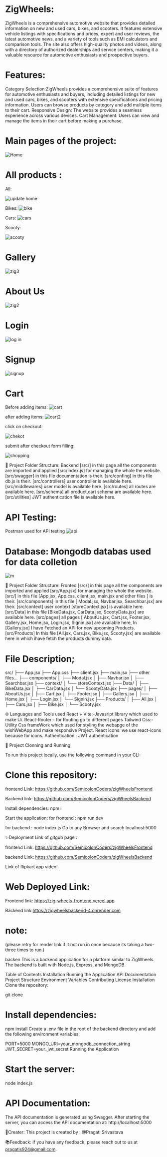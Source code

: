 # ZigWheels:
ZigWheels is a comprehensive automotive website that provides detailed information on new and used cars, bikes, and scooters. It features extensive vehicle listings with specifications and prices, expert and user reviews, the latest automotive news, and a variety of tools such as EMI calculators and comparison tools. The site also offers high-quality photos and videos, along with a directory of authorized dealerships and service centers, making it a valuable resource for automotive enthusiasts and prospective buyers.

# Features:
Category Selection:ZigWheels provides a comprehensive suite of features for automotive enthusiasts and buyers, including detailed listings for new and used cars, bikes, and scooters with extensive specifications and pricing information. Users can browse products by category and add multiple items to their cart. Responsive Design: The website provides a seamless experience across various devices. Cart Management: Users can view and manage the items in their cart before making a purchase.



# Main pages of the project:

![Home](https://github.com/SemicolonCoders/zigWheelsBackend/assets/138607997/ea3740af-43bd-407d-8360-0ac7ed97d5f0)


#  All products :
All:

![update home](https://github.com/SemicolonCoders/zigWheelsBackend/assets/138607997/c9176b80-93bd-4c60-9bd7-0dfcfb53162b)

Bikes:
![bike](https://github.com/SemicolonCoders/zigWheelsBackend/assets/138607997/e88e6b7a-b540-4d8c-9d02-8be01f850d35)

Cars:
![cars](https://github.com/SemicolonCoders/zigWheelsBackend/assets/138607997/4f2b676b-7e33-465e-8b13-a5adf3544098)

Scooty:

![scooty](https://github.com/SemicolonCoders/zigWheelsBackend/assets/138607997/ec31aac4-a46e-4f92-a35e-71a3533777f9)

#  Gallery 

![zig3](https://github.com/SemicolonCoders/zigWheelsBackend/assets/138607997/7d3b5ad1-0dd5-4cf9-9561-031446640716)


#  About Us

![zig2](https://github.com/SemicolonCoders/zig-wheel/assets/138607997/cff0861a-45fc-4e1f-a3b1-b0d908abb3ba)


#  Login

![log in](https://github.com/SemicolonCoders/zig-wheel/assets/138607997/accf27a1-72d1-49ae-8526-cac8d7eb0361)


#  Signup

![signup](https://github.com/SemicolonCoders/zig-wheel/assets/138607997/d086adb2-819a-4d92-9b51-b3d2ad808c6c)


#  Cart
Before adding items:
![cart](https://github.com/SemicolonCoders/zig-wheel/assets/138607997/c3c3c952-9f4d-42ed-aadd-51d9ed2b7ae1)

after adding items:
![cart2](https://github.com/SemicolonCoders/zig-wheel/assets/138607997/8a1bd9c4-519a-4320-b421-569afb988c74)

click on checkout:

![chekot](https://github.com/SemicolonCoders/zigWheelsBackend/assets/138607997/0ff75a38-1da3-4c3d-8599-05b688c0b55d)


submit after checkout form filling:

![shopping](https://github.com/SemicolonCoders/zigWheelsBackend/assets/138607997/6ae607c2-fa4a-487c-9a37-7b81736ebd4e)

🌿 Project Folder Structure: Backend
[src/] in this page all the components are imported and applied [src/index.js] for managing the whole the website.
[src/swagger] in this file documentation is their.
[src/confing] in this file db.js is their.
[src/controllers] user controller is available here.
[src/middlewares] user model is available here.
[src/routes] all routes are available here.
[src/schema] all product,cart schema are available here.
[src/utilities] JWT authentication file is available here.

# API Testing: 
Postman used for API testing
![api](https://github.com/SemicolonCoders/zigWheelsBackend/assets/138607997/9b92bd5f-9221-4fbd-98c7-ac128fa27942)

# Database: Mongodb databas used for data colletion
![m](https://github.com/SemicolonCoders/zigWheelsBackend/assets/138607997/d8bd8966-41af-47e5-b7df-cde19a2d21a3)

🌿 Project Folder Structure: Fronted
[src/] in this page all the components are imported and applied [src/App.jsx] for managing the whole the website.
[src/] in this file [App.jsx, App.css, client.jsx, main.jsx and other files ] is their.
[src/components] in this file [ Modal.jsx, Navbar.jsx, Searchbar.jsx]  are their.
[src/context] user context [storeContext.jsx] is available here.
[src/Data] in this file [BikeData.jsx, CarData.jsx, ScootyData.jsx] are available here.
[src/pages] all pages [ AbputUs.jsx, Cart.jsx, Footer.jsx, Gallery.jsx, Home.jsx, Login.jsx, Signin.jsx] are available here, In [Gallery.jsx] I have Fetched an API for new upcoming Products. 
[src/Products] In this file [All.jsx, Cars.jsx, Bike.jsx, Scooty.jsx] are available here in which ihave fetch the products dummy data.

# File Description;

src/
├── App.jsx
├── App.css
├── client.jsx
├── main.jsx
├── other files...
├── components/
│   ├── Modal.jsx
│   ├── Navbar.jsx
│   ├── Searchbar.jsx
├── context/
│   └── storeContext.jsx
├── Data/
│   ├── BikeData.jsx
│   ├── CarData.jsx
│   └── ScootyData.jsx
├── pages/
│   ├── AboutUs.jsx
│   ├── Cart.jsx
│   ├── Footer.jsx
│   ├── Gallery.jsx
│   ├── Home.jsx
│   ├── Login.jsx
│   └── Signin.jsx
├── Products/
│   ├── All.jsx
│   ├── Cars.jsx
│   ├── Bike.jsx
│   └── Scooty.jsx


🌐 Languages and Tools used
React + Vite:-Javasript library which used to make Ui.
React-Router:- for Routing go to different pages
Tailwind Css:- Utility Css frameWork which used for styling the webapge of the wishWebApp and make responsive Project.
React icons: we use react-icons because for icons.
Authentication : JWT authentication

🔧 Project Clonning and Running

To run this project locally, use the following command in your CLI:

# Clone this repository:

frontend Link: https://github.com/SemicolonCoders/zigWheelsFrontend

Backend link: https://github.com/SemicolonCoders/zigWheelsBackend

Install dependencies:
 npm i

Start the application:
for frontend : npm run dev

for backend : node index.js
Go to any Browser and search localhost:5000

✨Deployment
Link of gitgub page : 

frontend Link: https://github.com/SemicolonCoders/zigWheelsFrontend 

backend Link: https://github.com/SemicolonCoders/zigWheelsBackend

Link of flipkart app video: 

# Web Deployed Link:
 
 Frontend link: https://zig-wheels-frontend.vercel.app

 Backend link:https://zigwheelsbackend-4.onrender.com
# note:
 (please retry for render link if it not run in once because its taking a two-three times to run.)

backen
This is a backend application for a platform similar to ZigWheels. The backend is built with Node.js, Express, and MongoDB.

Table of Contents
Installation
Running the Application
API Documentation
Project Structure
Environment Variables
Contributing
License
Installation
Clone the repository:

git clone 

# Install dependencies:
npm install
Create a .env file in the root of the backend directory and add the following environment variables:

PORT=5000
MONGO_URI=your_mongodb_connection_string
JWT_SECRET=your_jwt_secret
Running the Application

# Start the server:
node index.js

# API Documentation:
The API documentation is generated using Swagger. After starting the server, you can access the API documentation at:
http://localhost:5000


🎋Creater:
This project is created by : @Pragati Srivastava


📚Feedback:
If you have any feedback, please reach out to us at pragatis924@gmail.com.
